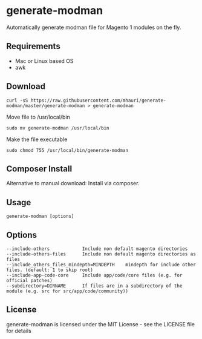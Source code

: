 generate-modman
===============
Automatically generate modman file for Magento 1 modules on the fly.

Requirements
------------
- Mac or Linux based OS
- awk


Download
--------

    curl -sS https://raw.githubusercontent.com/mhauri/generate-modman/master/generate-modman > generate-modman

Move file to /usr/local/bin

    sudo mv generate-modman /usr/local/bin

Make the file executable
    
    sudo chmod 755 /usr/local/bin/generate-modman
    

Composer Install
--------
Alternative to manual download: Install via composer.


Usage
-----

    generate-modman [options]


Options
-------
    --include-others            Include non default magento directories
    --include-others-files      Include non default magento directories as files
    --include_others_files_mindepth=MINDEPTH    mindepth for include other files. (default: 1 to skip root)
    --include-app-code-core     Include app/code/core files (e.g. for official patches)
    --subdirectory=DIRNAME      If files are in a subdirectory of the module (e.g. src for src/app/code/community))

License
-------

generate-modman is licensed under the MIT License - see the LICENSE file for details
